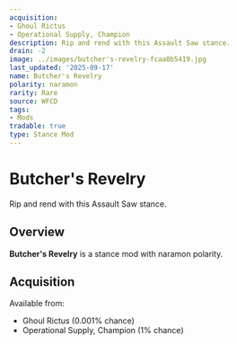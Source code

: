 ```yaml
---
acquisition:
- Ghoul Rictus
- Operational Supply, Champion
description: Rip and rend with this Assault Saw stance.
drain: -2
image: ../images/butcher's-revelry-fcaa0b5419.jpg
last_updated: '2025-09-17'
name: Butcher's Revelry
polarity: naramon
rarity: Rare
source: WFCD
tags:
- Mods
tradable: true
type: Stance Mod
---
```


# Butcher's Revelry

Rip and rend with this Assault Saw stance.

## Overview

**Butcher's Revelry** is a stance mod with naramon polarity.

## Acquisition

Available from:
- Ghoul Rictus (0.001% chance)
- Operational Supply, Champion (1% chance)

